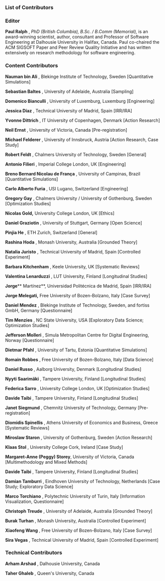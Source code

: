 ### List of Contributors

### Editor

**Paul Ralph** , *PhD (British Columbia), B.Sc. / B.Comm (Memorial),* is an award-winning scientist, author, consultant and Professor of Software Engineering at Dalhousie University in Halifax, Canada. Paul co-chaired the ACM SIGSOFT Paper and Peer Review Quality Initiative and has written extensively on research methodology for software engineering.

### Content Contributors

**Nauman bin Ali** , Blekinge Institute of Technology, Sweden [Quantitative Simulations]

**Sebastian Baltes** , University of Adelaide, Australia [Sampling]

**Domenico Bianculli** , University of Luxemburg, Luxemburg [Engineering]

**Jessica Diaz** , Technical University of Madrid, Spain [IRR/IRA]

**Yvonne Dittrich** , IT University of Copenhagen, Denmark [Action Research]

**Neil Ernst** , University of Victoria, Canada [Pre-registration]

**Michael Felderer** , University of Innsbruck, Austria [Action Research, Case Study]

**Robert Feldt** , Chalmers University of Technology, Sweden [General]

**Antonio Filieri** , Imperial College London, UK [Engineering]

**Breno Bernard Nicolau de França** , University of Campinas, Brazil [Quantitative Simulations]

**Carlo Alberto Furia** , USI Lugano, Switzerland [Engineering]

**Gregory Gay** , Chalmers University / University of Gothenburg, Sweden [Optimization Studies]

**Nicolas Gold,** University College London, UK [Ethics]

**Daniel Graziotin** , University of Stuttgart, Germany [Open Science]

**Pinjia He** , ETH Zurich, Switzerland [General]

**Rashina Hoda** , Monash University, Australia [Grounded Theory]

**Natalia Juristo** , Technical University of Madrid, Spain [Controlled Experiment]

**Barbara Kitchenham** , Keele University, UK [Systematic Reviews]

**Valentina Lenarduzzi** , LUT University, Finland [Longitudinal Studies]

**Jorge**** Martínez**, Universidad Politécnica de Madrid, Spain [IRR/IRA]

**Jorge Melegati,** Free University of Bozen-Bolzano, Italy [Case Survey]

**Daniel Mendez** , Blekinge Institute of Technology, Sweden, and fortiss GmbH, Germany [Questionnaire]

**Tim Menzies** , NC State University, USA [Exploratory Data Science; Optimization Studies]

**Jefferson Molleri** , Simula Metropolitan Centre for Digital Engineering, Norway [Questionnaire]

**Dietmar Pfahl** , University of Tartu, Estonia [Quantitative Simulations]

**Romain Robbes** , Free University of Bozen-Bolzano, Italy [Data Science]

**Daniel Russo** , Aalborg University, Denmark [Longitudinal Studies]

**Nyyti Saarimäki** , Tampere University, Finland [Longitudinal Studies]

**Federica Sarro** , University College London, UK [Optimization Studies]

**Davide Taibi** , Tampere University, Finland [Longitudinal Studies]

**Janet Siegmund** , Chemnitz University of Technology, Germany [Pre-registration]

**Diomidis Spinellis** , Athens University of Economics and Business, Greece [Systematic Reviews]

**Miroslaw Staron** , University of Gothenburg, Sweden [Action Research]

**Klaas Stol** , University College Cork, Ireland [Case Study]

**Margaret-Anne (Peggy) Storey**, University of Victoria, Canada [Multimethodology and Mixed Methods]

**Davide Taibi** , Tampere University, Finland [Longitudinal Studies]

**Damian Tamburri** , Eindhoven University of Technology, Netherlands [Case Study; Exploratory Data Science]

**Marco Torchiano** , Polytechnic University of Turin, Italy [Information Visualization, Questionnaire]

**Christoph Treude** , University of Adelaide, Australia [Grounded Theory]

**Burak Turhan** , Monash University, Australia [Controlled Experiment]

**Xiaofeng Wang** , Free University of Bozen-Bolzano, Italy [Case Survey]

**Sira Vegas** , Technical University of Madrid, Spain [Controlled Experiment]

### Technical Contributors

**Arham Arshad** , Dalhousie University, Canada

**Taher Ghaleb** , Queen&#39;s University, Canada
